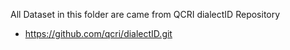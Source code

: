 All Dataset in this folder are came from QCRI dialectID Repository
* https://github.com/qcri/dialectID.git
